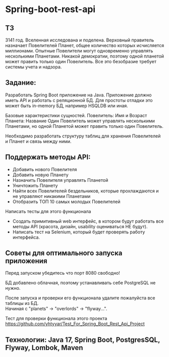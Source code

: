 # Spring-boot-rest-api

## ТЗ

3141 год. 
Вселенная исследована и поделена. 
Верховный правитель назначает Повелителей Планет, общее количество которых исчисляется миллионами.
Опытные Повелители могут одновременно управлять несколькими Планетами. Никакой демократии, поэтому одной планетой может править только один Повелитель.
Все это безобразие требует системы учета и надзора.

## Задание:

Разработать Spring Boot приложение на Java.
Приложение должно иметь API и работать с реляционной БД. Для простоты отладки это может быть in-memory БД, например HSQLDB или иная.

Базовые характеристики сущностей.
Повелитель: Имя и Возраст
Планета: Название
Один Повелитель может управлять несколькими Планетами, но одной Планетой может править только один Повелитель.

Необходимо разработать структуру таблиц для хранения Повелителей и Планет и связь между ними.

## Поддержать методы API:

- Добавить нового Повелителя
- Добавить новую Планету
- Назначить Повелителя управлять Планетой
- Уничтожить Планету
- Найти всех Повелителей бездельников, которые прохлаждаются и не управляют никакими Планетами
- Отобразить ТОП 10 самых молодых Повелителей

Написать тесты для этого функционала

- Создать примитивный web интерфейс, в котором будут работать все методы API (красота, дизайн, usability оцениваться НЕ будут).
- Написать тест на Selenium, который будет проверять работу интерфейса.

## Советы для оптимального запуска приложения

Перед запуском убедитесь что порт 8080 свободно!

БД добавлено облачная, поэтому устанавливать себе PostgreSQL не нужно.

После запуска и проверки его функционала удалите пожалуйста все таблицы из БД. <br>
Начиная с "planets" -> "overlords" -> "flyway...". 

Тест для проверки функционала этого проекта https://github.com/yhtyyar/Test_For_Spring_Boot_Rest_Api_Project


## Технологии: Java 17, Spring Boot, PostgresSQL, Flyway, Lombok, Maven 
